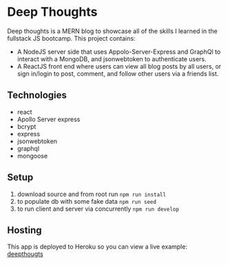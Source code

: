 # Deep Thoughts

Deep thoughts is a MERN blog to showcase all of the skills I learned in the
fullstack JS bootcamp. This project contains:
- A NodeJS server side that uses Appolo-Server-Express and GraphQl to interact with a MongoDB,
and jsonwebtoken to authenticate users.
- A ReactJS front end where users can view all blog posts by all users, or
sign in/login to post, comment, and follow other users via a friends list.

## Technologies

- react
- Apollo Server express
- bcrypt
- express
- jsonwebtoken
- graphql
- mongoose

## Setup

1. download source and from root run `npm run install`
2. to populate db with some fake data `npm run seed`
3. to run client and server via concurrently `npm run develop`

## Hosting
This app is deployed to Heroku so you can view a live example: [deepthougts](https://shrouded-earth-88518.herokuapp.com/)
